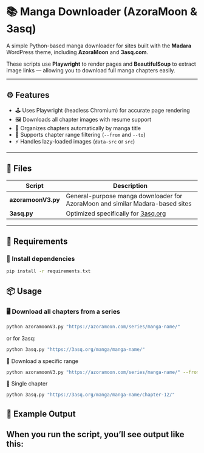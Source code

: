 # 📚 Manga Downloader (AzoraMoon & 3asq)

A simple Python-based manga downloader for sites built with the **Madara** WordPress theme, including **AzoraMoon** and **3asq.com**.

These scripts use **Playwright** to render pages and **BeautifulSoup** to extract image links — allowing you to download full manga chapters easily.

---

## ⚙️ Features
- 🕹️ Uses Playwright (headless Chromium) for accurate page rendering  
- 🖼️ Downloads all chapter images with resume support  
- 📂 Organizes chapters automatically by manga title  
- 🧭 Supports chapter range filtering (`--from` and `--to`)  
- ⚡ Handles lazy-loaded images (`data-src` or `src`)  

---

## 📄 Files
| Script | Description |
|--------|-------------|
| **azoramoonV3.py** | General-purpose manga downloader for AzoraMoon and similar Madara-based sites |
| **3asq.py** | Optimized specifically for [3asq.org](https://3asq.org/) |

---

## 🧩 Requirements

### 🔧 Install dependencies
```bash
pip install -r requirements.txt
```

## 📦 Usage

### 🖥️ Download all chapters from a series
```bash
python azoramoonV3.py "https://azoramoon.com/series/manga-name/"
```

or for 3asq:
```bash
python 3asq.py "https://3asq.org/manga/manga-name/"
```
🔢 Download a specific range
```bash
python azoramoonV3.py "https://azoramoon.com/series/manga-name/" --from 5 --to 10
```
📘 Single chapter
```bash
python 3asq.py "https://3asq.org/manga/manga-name/chapter-12/"
```
## 🧾 Example Output

## When you run the script, you’ll see output like this:
